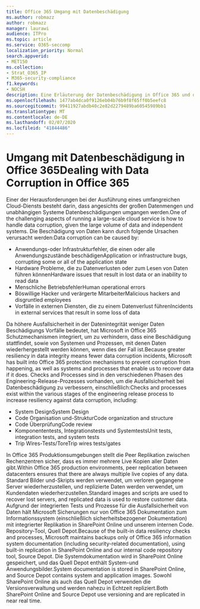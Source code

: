 ```yaml
---
title: Office 365 Umgang mit Datenbeschädigung
ms.author: robmazz
author: robmazz
manager: laurawi
audience: ITPro
ms.topic: article
ms.service: O365-seccomp
localization_priority: Normal
search.appverid:
- MET150
ms.collection:
- Strat_O365_IP
- M365-security-compliance
f1.keywords:
- NOCSH
description: Eine Erläuterung der Datenbeschädigung in Office 365 und der Bemühungen von Microsoft um Verhinderung und Wiederherstellung.
ms.openlocfilehash: 1477ab4dca0f9126eb04b76b9f8f65ff0b5eefc8
ms.sourcegitcommit: 99411927abdb40c2e82d2279489ba60545989bb1
ms.translationtype: MT
ms.contentlocale: de-DE
ms.lasthandoff: 02/07/2020
ms.locfileid: "41844486"
---
```

# <a name="dealing-with-data-corruption-in-office-365"></a><span data-ttu-id="daef8-103">Umgang mit Datenbeschädigung in Office 365</span><span class="sxs-lookup"><span data-stu-id="daef8-103">Dealing with Data Corruption in Office 365</span></span>

<span data-ttu-id="daef8-104">Einer der Herausforderungen bei der Ausführung eines umfangreichen Cloud-Diensts besteht darin, dass angesichts der großen Datenmengen und unabhängigen Systeme Datenbeschädigungen umgangen werden.</span><span class="sxs-lookup"><span data-stu-id="daef8-104">One of the challenging aspects of running a large-scale cloud service is how to handle data corruption, given the large volume of data and independent systems.</span></span> <span data-ttu-id="daef8-105">Die Beschädigung von Daten kann durch folgende Ursachen verursacht werden:</span><span class="sxs-lookup"><span data-stu-id="daef8-105">Data corruption can be caused by:</span></span>

- <span data-ttu-id="daef8-106">Anwendungs-oder Infrastrukturfehler, die einen oder alle Anwendungszustände beschädigen</span><span class="sxs-lookup"><span data-stu-id="daef8-106">Application or infrastructure bugs, corrupting some or all of the application state</span></span>
- <span data-ttu-id="daef8-107">Hardware Probleme, die zu Datenverlusten oder zum Lesen von Daten führen können</span><span class="sxs-lookup"><span data-stu-id="daef8-107">Hardware issues that result in lost data or an inability to read data</span></span>
- <span data-ttu-id="daef8-108">Menschliche Betriebsfehler</span><span class="sxs-lookup"><span data-stu-id="daef8-108">Human operational errors</span></span>
- <span data-ttu-id="daef8-109">Böswillige Hacker und verärgerte Mitarbeiter</span><span class="sxs-lookup"><span data-stu-id="daef8-109">Malicious hackers and disgruntled employees</span></span>
- <span data-ttu-id="daef8-110">Vorfälle in externen Diensten, die zu einem Datenverlust führen</span><span class="sxs-lookup"><span data-stu-id="daef8-110">Incidents in external services that result in some loss of data</span></span>

<span data-ttu-id="daef8-111">Da höhere Ausfallsicherheit in der Datenintegrität weniger Daten Beschädigungs Vorfälle bedeutet, hat Microsoft in Office 365 Schutzmechanismen integriert, um zu verhindern, dass eine Beschädigung stattfindet, sowie von Systemen und Prozessen, mit denen Daten wiederhergestellt werden können, wenn dies der Fall ist.</span><span class="sxs-lookup"><span data-stu-id="daef8-111">Because greater resiliency in data integrity means fewer data corruption incidents, Microsoft has built into Office 365 protection mechanisms to prevent corruption from happening, as well as systems and processes that enable us to recover data if it does.</span></span> <span data-ttu-id="daef8-112">Checks and Processes sind in den verschiedenen Phasen des Engineering-Release-Prozesses vorhanden, um die Ausfallsicherheit bei Datenbeschädigung zu verbessern, einschließlich:</span><span class="sxs-lookup"><span data-stu-id="daef8-112">Checks and processes exist within the various stages of the engineering release process to increase resiliency against data corruption, including:</span></span>

- <span data-ttu-id="daef8-113">System Design</span><span class="sxs-lookup"><span data-stu-id="daef8-113">System Design</span></span>
- <span data-ttu-id="daef8-114">Code Organisation und-Struktur</span><span class="sxs-lookup"><span data-stu-id="daef8-114">Code organization and structure</span></span>
- <span data-ttu-id="daef8-115">Code Überprüfung</span><span class="sxs-lookup"><span data-stu-id="daef8-115">Code review</span></span>
- <span data-ttu-id="daef8-116">Komponententests, Integrationstests und Systemtests</span><span class="sxs-lookup"><span data-stu-id="daef8-116">Unit tests, integration tests, and system tests</span></span>
- <span data-ttu-id="daef8-117">Trip Wires-Tests/Tore</span><span class="sxs-lookup"><span data-stu-id="daef8-117">Trip wires tests/gates</span></span>

<span data-ttu-id="daef8-118">In Office 365 Produktionsumgebungen stellt die Peer Replikation zwischen Rechenzentren sicher, dass es immer mehrere Live Kopien aller Daten gibt.</span><span class="sxs-lookup"><span data-stu-id="daef8-118">Within Office 365 production environments, peer replication between datacenters ensures that there are always multiple live copies of any data.</span></span> <span data-ttu-id="daef8-119">Standard Bilder und-Skripts werden verwendet, um verloren gegangene Server wiederherzustellen, und replizierte Daten werden verwendet, um Kundendaten wiederherzustellen.</span><span class="sxs-lookup"><span data-stu-id="daef8-119">Standard images and scripts are used to recover lost servers, and replicated data is used to restore customer data.</span></span> <span data-ttu-id="daef8-120">Aufgrund der integrierten Tests und Prozesse für die Ausfallsicherheit von Daten hält Microsoft Sicherungen nur von Office 365 Dokumentation zum Informationssystem (einschließlich sicherheitsbezogener Dokumentation) mit integrierter Replikation in SharePoint Online und unserem internen Code. Repository-Tool, Quell Depot.</span><span class="sxs-lookup"><span data-stu-id="daef8-120">Because of the built-in data resiliency checks and processes, Microsoft maintains backups only of Office 365 information system documentation (including security-related documentation), using built-in replication in SharePoint Online and our internal code repository tool, Source Depot.</span></span> <span data-ttu-id="daef8-121">Die Systemdokumentation wird in SharePoint Online gespeichert, und das Quell Depot enthält System-und Anwendungsbilder.</span><span class="sxs-lookup"><span data-stu-id="daef8-121">System documentation is stored in SharePoint Online, and Source Depot contains system and application images.</span></span> <span data-ttu-id="daef8-122">Sowohl SharePoint Online als auch das Quell Depot verwenden die Versionsverwaltung und werden nahezu in Echtzeit repliziert.</span><span class="sxs-lookup"><span data-stu-id="daef8-122">Both SharePoint Online and Source Depot use versioning and are replicated in near real time.</span></span>

